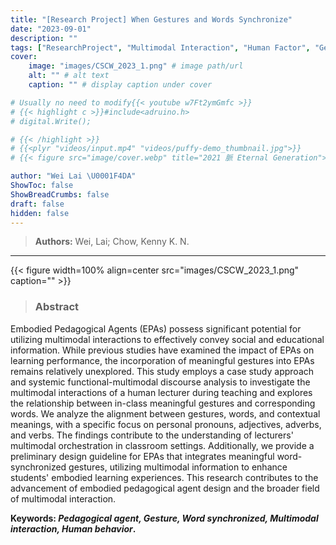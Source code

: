 ```yaml
---
title: "[Research Project] When Gestures and Words Synchronize"
date: "2023-09-01"
description: ""
tags: ["ResearchProject", "Multimodal Interaction", "Human Factor", "Gesture", "Pedagogical Agent", "Learning"]
cover:
    image: "images/CSCW_2023_1.png" # image path/url
    alt: "" # alt text
    caption: "" # display caption under cover

# Usually no need to modify{{< youtube w7Ft2ymGmfc >}}
# {{< highlight c >}}#include<adruino.h>
# digital.Write();

# {{< /highlight >}}
# {{<plyr "videos/input.mp4" "videos/puffy-demo_thumbnail.jpg">}}
# {{< figure src="image/cover.webp" title="2021 脈 Eternal Generation">}}

author: "Wei Lai \U0001F4DA"
ShowToc: false
ShowBreadCrumbs: false
draft: false
hidden: false
---
```

> **Authors:** Wei, Lai; Chow, Kenny K. N.

---

{{< figure width=100% align=center src="images/CSCW_2023_1.png" caption="" >}}

> ### Abstract

Embodied Pedagogical Agents (EPAs) possess significant potential for utilizing multimodal interactions to effectively convey social and educational information. While previous studies have examined the impact of EPAs on learning performance, the incorporation of meaningful gestures into EPAs remains relatively unexplored. This study employs a case study approach and systemic functional-multimodal discourse analysis to investigate the multimodal interactions of a human lecturer during teaching and explores the relationship between in-class meaningful gestures and corresponding words. We analyze the alignment between gestures, words, and contextual meanings, with a specific focus on personal pronouns, adjectives, adverbs, and verbs. The findings contribute to the understanding of lecturers' multimodal orchestration in classroom settings. Additionally, we provide a preliminary design guideline for EPAs that integrates meaningful word-synchronized gestures, utilizing multimodal information to enhance students' embodied learning experiences. This research contributes to the advancement of embodied pedagogical agent design and the broader field of multimodal interaction.

**Keywords: *Pedagogical agent, Gesture, Word synchronized, Multimodal interaction, Human behavior*.**

